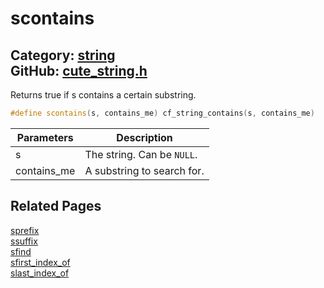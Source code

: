 [//]: # (This file is automatically generated by Cute Framework's docs parser.)
[//]: # (Do not edit this file by hand!)
[//]: # (See: https://github.com/RandyGaul/cute_framework/blob/master/samples/docs_parser.cpp)
[](../header.md ':include')

# scontains

Category: [string](/api_reference?id=string)  
GitHub: [cute_string.h](https://github.com/RandyGaul/cute_framework/blob/master/include/cute_string.h)  
---

Returns true if s contains a certain substring.

```cpp
#define scontains(s, contains_me) cf_string_contains(s, contains_me)
```

Parameters | Description
--- | ---
s | The string. Can be `NULL`.
contains_me | A substring to search for.

## Related Pages

[sprefix](/string/sprefix.md)  
[ssuffix](/string/ssuffix.md)  
[sfind](/string/sfind.md)  
[sfirst_index_of](/string/sfirst_index_of.md)  
[slast_index_of](/string/slast_index_of.md)  
